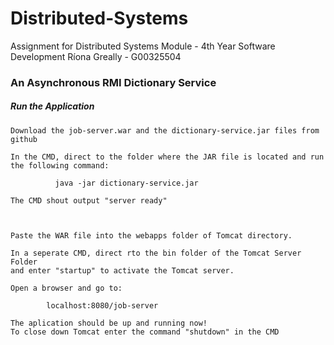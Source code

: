 # Distributed-Systems
Assignment for Distributed Systems Module - 4th Year Software Development
Ríona Greally - G00325504

### An Asynchronous RMI Dictionary Service


##### Run the Application 

    Download the job-server.war and the dictionary-service.jar files from github

    In the CMD, direct to the folder where the JAR file is located and run the following command:

	          java -jar dictionary-service.jar

    The CMD shout output "server ready"

            

    Paste the WAR file into the webapps folder of Tomcat directory.

    In a seperate CMD, direct rto the bin folder of the Tomcat Server Folder
    and enter "startup" to activate the Tomcat server.

    Open a browser and go to:

          	localhost:8080/job-server

    The aplication should be up and running now!
    To close down Tomcat enter the command "shutdown" in the CMD
